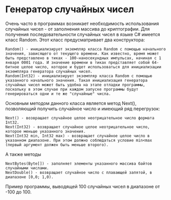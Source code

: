 # Генератор случайных чисел

Очень часто в программах возникает необходимость использования случайных чисел - от заполнения массива до криптографии. Для получения последовательности случайных чисел в языке C# имеется класс Random. Этот класс предусматривает два конструктора:

    Random() - инициализирует экземпляр класса Random с помощью начального значения, зависящего от текущего времени. Как известно, время может быть представлено в тиках - 100-наносекундных импульсах, начиная с 1 января 0001 года. И значение времени в тиках представляет собой 64-битное целое число, которое и будет использоваться для инициализации экземпляра генератора случайных чисел.
    Random(Int32) - инициализирует экземпляр класса Random с помощью указанного начального значения. Такая инициализация генератора случайных чисел может быть удобна на этапе отладки программы, поскольку в этом случае при каждом запуске программы будут генерироваться одни и те же "случайные" числа.

Основным методом данного класса является метод Next(), позволяющий получить случайное число и имеющий ряд перегрузок:

    Next() - возвращает случайное целое неотрицательное число формата Int32.
    Next(Int32) - возвращает случайное целое неотрицательное число, которое меньше указанного значения.
    Next(Int32 min, Int32 max) - возвращает случайное целое число в указанном диапазоне. При этом должно соблюдаться условие min<max (первый аргумент должен быть меньше второго). 

А также методы

    NextBytes(Byte[]) - заполняет элементы указанного массива байтов случайными числами.
    NextDouble() - возвращает случайное число с плавающей запятой, в диапазоне [0,0; 1,0). 

Пример программы, выводящей 100 случайных чисел в диапазоне от -100 до 100. 
